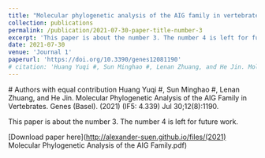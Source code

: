 ```yaml
---
title: "Molecular phylogenetic analysis of the AIG family in vertebrates"
collection: publications
permalink: /publication/2021-07-30-paper-title-number-3
excerpt: 'This paper is about the number 3. The number 4 is left for future work.'
date: 2021-07-30
venue: 'Journal 1'
paperurl: 'https://doi.org/10.3390/genes12081190'
# citation: 'Huang Yuqi #, Sun Minghao #, Lenan Zhuang, and He Jin. Molecular Phylogenetic Analysis of the AIG Family in Vertebrates. Genes (Basel). (2021) (IF5: 4.339) Jul 30;12(8):1190.'
---
```

\# Authors with equal contribution
Huang Yuqi #, Sun Minghao #, Lenan Zhuang, and He Jin. Molecular Phylogenetic Analysis of the AIG Family in Vertebrates. Genes (Basel). (2021) (IF5: 4.339) Jul 30;12(8):1190.

This paper is about the number 3. The number 4 is left for future work.

[Download paper here](http://alexander-suen.github.io/files/(2021) Molecular Phylogenetic Analysis of the AIG Family.pdf)


